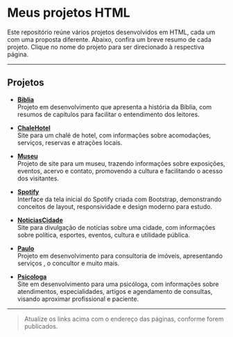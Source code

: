# Meus projetos HTML

Este repositório reúne vários projetos desenvolvidos em HTML, cada um com uma proposta diferente. Abaixo, confira um breve resumo de cada projeto. Clique no nome do projeto para ser direcionado à respectiva página.

---

## Projetos

- **[Biblia](https://arthurresendes.github.io/Projetos-HTML/Biblia/index.html)**  
  Projeto em desenvolvimento que apresenta a história da Bíblia, com resumos de capítulos para facilitar o entendimento dos leitores.

- **[ChaleHotel](https://arthurresendes.github.io/Projetos-HTML/ChaleHotel/index.html)**  
  Site para um chalé de hotel, com informações sobre acomodações, serviços, reservas e atrações locais.

- **[Museu](https://arthurresendes.github.io/Projetos-HTML/Museu/inde.html)**  
  Projeto de site para um museu, trazendo informações sobre exposições, eventos, acervo e contato, promovendo a cultura e facilitando o acesso dos visitantes.

- **[Spotify](https://arthurresendes.github.io/Projetos-HTML/Spotify/index.html)**  
  Interface da tela inicial do Spotify criada com Bootstrap, demonstrando conceitos de layout, responsividade e design moderno para estudo.

- **[NoticiasCidade](https://arthurresendes.github.io/Projetos-HTML/NoticiasCidades/index.html)**  
  Site para divulgação de notícias sobre uma cidade, com informações sobre política, esportes, eventos, cultura e utilidade pública.

- **[Paulo](https://arthurresendes.github.io/Projetos-HTML/Paulo/index.html)**  
  Projeto em desenvolvimento para consultoria de imóveis, apresentando serviços , o concultor e muito mais.

- **[Psicologa](https://arthurresendes.github.io/Projetos-HTML/psicologa/index.html)**  
  Site em desenvolvimento para uma psicóloga, com informações sobre atendimentos, especialidades, artigos e agendamento de consultas, visando aproximar profissional e paciente.

---

> Atualize os links acima com o endereço das páginas, conforme forem publicados.
